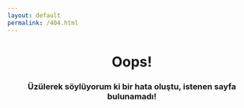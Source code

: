 ```yaml
---
layout: default
permalink: /404.html
---
```


<center>
  <h1 class="text-danger"><span class="fa fa-unlink"></span> Oops!</a></h1>
  <h3 class="text-info">Üzülerek söylüyorum ki bir hata oluştu, istenen sayfa bulunamadı!</h3>
</center>
